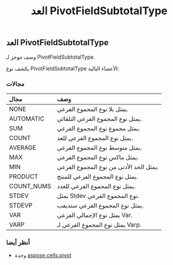 ﻿---
title: العد PivotFieldSubtotalType
second_title: Aspose.Cells for Python via .NET API المراجع
description:
type: docs
weight: 160
url: /ar/python-net/aspose.cells.pivot/pivotfieldsubtotaltype/
is_root: false
---
##  العد PivotFieldSubtotalType
وصف موجز لـ PivotFieldSubtotalType.



يكشف نوع PivotFieldSubtotalType الأعضاء التالية:

###  مجالات
| مجال| وصف|
| :- | :- |
| NONE | يمثل بلا نوع المجموع الفرعي.|
| AUTOMATIC | يمثل نوع المجموع الفرعي التلقائي.|
| SUM | يمثل مجموع نوع المجموع الفرعي.|
| COUNT | يمثل نوع المجموع الفرعي للعد.|
| AVERAGE | يمثل متوسط نوع المجموع الفرعي.|
| MAX | يمثل ماكس نوع المجموع الفرعي.|
| MIN | يمثل الحد الأدنى من نوع المجموع الفرعي.|
| PRODUCT | يمثل نوع المجموع الفرعي للمنتج.|
| COUNT_NUMS | يمثل نوع المجموع الفرعي للعدد.|
| STDEV | يمثل Stdev نوع المجموع الفرعي.|
| STDEVP | يمثل نوع المجموع الفرعي ستديفب.|
| VAR | يمثل نوع الإجمالي الفرعي Var.|
| VARP |يمثل نوع المجموع الفرعي لـ Varp.|



###  أنظر أيضا
* وحدة [aspose.cells.pivot](..)
